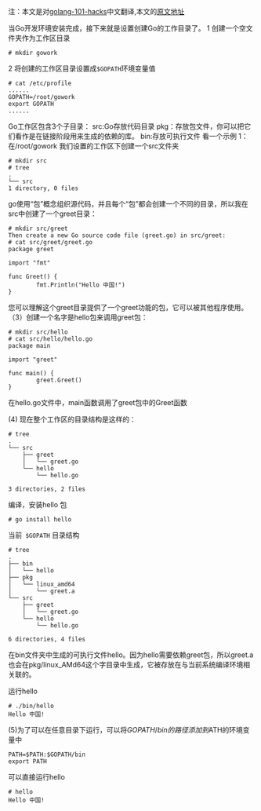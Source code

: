 注：本文是对[golang-101-hacks](https://links.jianshu.com/go?to=https%3A%2F%2Fnanxiao.gitbooks.io%2Fgolang-101-hacks%2F)中文翻译,本文的[原文地址]([https://nanxiao.gitbooks.io/golang-101-hacks/posts/create-go-workspace.html](https://nanxiao.gitbooks.io/golang-101-hacks/posts/create-go-workspace.html)
)

当Go开发环境安装完成，接下来就是设置创建Go的工作目录了。
1 创建一个空文件夹作为工作区目录
```
# mkdir gowork
```
2 将创建的工作区目录设置成`$GOPATH`环境变量值
```
# cat /etc/profile
......
GOPATH=/root/gowork
export GOPATH
...... 
```
Go工作区包含3个子目录：
src:Go存放代码目录
pkg：存放包文件，你可以把它们看作是在链接阶段用来生成的依赖的库。
bin:存放可执行文件
看一个示例
1：在/root/gowork 我们设置的工作区下创建一个src文件夹

```
# mkdir src
# tree
.
└── src
1 directory, 0 files
```
go使用“包”概念组织源代码，并且每个“包”都会创建一个不同的目录，所以我在src中创建了一个greet目录：
```
# mkdir src/greet
Then create a new Go source code file (greet.go) in src/greet:
# cat src/greet/greet.go
package greet

import "fmt"

func Greet() {
        fmt.Println("Hello 中国!")
}
```
您可以理解这个greet目录提供了一个greet功能的包，它可以被其他程序使用。
（3）创建一个名字是hello包来调用greet包：
```
# mkdir src/hello
# cat src/hello/hello.go
package main

import "greet"

func main() {
        greet.Greet()
}
```
在hello.go文件中，main函数调用了greet包中的Greet函数 

(4) 现在整个工作区的目录结构是这样的：

```
# tree
.
└── src
    ├── greet
    │   └── greet.go
    └── hello
        └── hello.go

3 directories, 2 files
```
编译，安装hello 包
```
# go install hello
```
当前` $GOPATH` 目录结构
```
# tree
.
├── bin
│   └── hello
├── pkg
│   └── linux_amd64
│       └── greet.a
└── src
    ├── greet
    │   └── greet.go
    └── hello
        └── hello.go

6 directories, 4 files
```
在bin文件夹中生成的可执行文件hello。因为hello需要依赖greet包，所以greet.a也会在pkg/linux_AMd64这个字目录中生成，它被存放在与当前系统编译环境相关联的。

运行hello
```
# ./bin/hello
Hello 中国!
```
(5)为了可以在任意目录下运行，可以将$GOPATH/bin的路径添加到$ATH的环境变量中

```
PATH=$PATH:$GOPATH/bin
export PATH
```
可以直接运行hello
```
# hello
Hello 中国!
```
